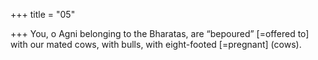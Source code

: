 +++
title = "05"

+++
You, o Agni belonging to the Bharatas, are “bepoured” [=offered to]  with our mated cows, with bulls,
with eight-footed [=pregnant] (cows).